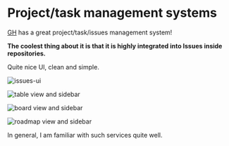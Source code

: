 # Project/task management systems

[GH](https://github.com/features/issues) has a great project/task/issues management system!

**The coolest thing about it is that it is highly integrated into Issues inside repositories.**

Quite nice UI, clean and simple.

![issues-ui](https://i.imgur.com/RubRKpj.png)

![table view and sidebar](https://i.imgur.com/oAfUtAl.png)

![board view and sidebar](https://i.imgur.com/fwuCkTH.png)

![roadmap view and sidebar](https://i.imgur.com/bGBMLLr.png)

In general, I am familiar with such services quite well.
